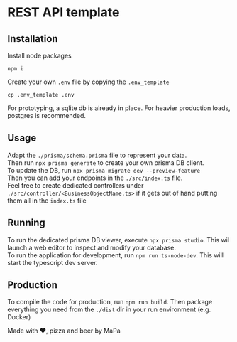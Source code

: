 # REST API template

## Installation
Install node packages
```
npm i
```

Create your own `.env` file by copying the `.env_template`
```
cp .env_template .env 
```
For prototyping, a sqlite db is already in place. For heavier production loads, postgres is recommended.  

## Usage
Adapt the `./prisma/schema.prisma` file to represent your data.  
Then run `npx prisma generate` to create your own prisma DB client.  
To update the DB, run `npx prisma migrate dev --preview-feature`  
Then you can add your endpoints in the `./src/index.ts` file.  
Feel free to create dedicated controllers under `./src/controller/<BusinessObjectName.ts>` if it gets out of hand putting them all in the `index.ts` file  

## Running
To run the dedicated prisma DB viewer, execute `npx prisma studio`. This wil launch a web editor to inspect and modify your database.  
To run the application for development, run `npm run ts-node-dev`. This will start the typescript dev server.

## Production
To compile the code for production, run `npm run build`. Then package everything you need from the `./dist` dir in your run environment (e.g. Docker)
  
  
  
Made with &#9829;, pizza and beer by MaPa 
